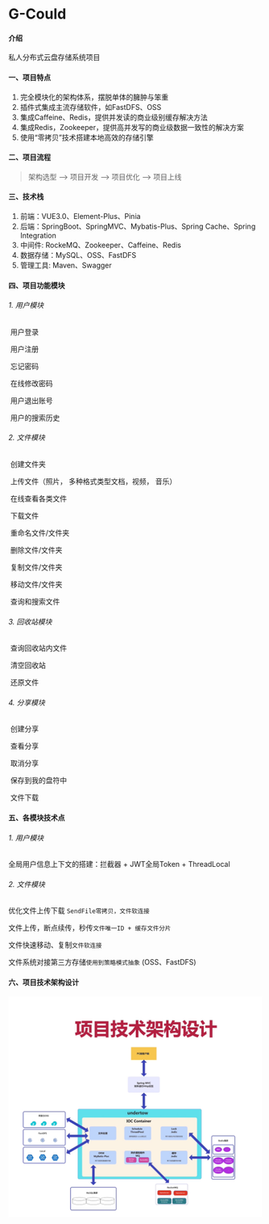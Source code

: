 # G-Could

#### 介绍
私人分布式云盘存储系统项目

#### 一、项目特点

1. 完全模块化的架构体系，摆脱单体的臃肿与笨重
2. 插件式集成主流存储软件，如FastDFS、OSS
3. 集成Caffeine、Redis，提供并发读的商业级别缓存解决方法
4. 集成Redis，Zookeeper，提供高并发写的商业级数据一致性的解决方案
5. 使用“零拷贝”技术搭建本地高效的存储引擎

#### 二、项目流程

>架构选型 --> 项目开发 --> 项目优化 --> 项目上线

#### 三、技术栈

1. 前端：VUE3.0、Element-Plus、Pinia
2. 后端：SpringBoot、SpringMVC、Mybatis-Plus、Spring Cache、Spring Integration
3. 中间件: RockeMQ、Zookeeper、Caffeine、Redis
4. 数据存储：MySQL、OSS、FastDFS
5. 管理工具:  Maven、Swagger

#### 四、项目功能模块

###### 1. 用户模块

​	用户登录

​	用户注册

​	忘记密码

​	在线修改密码

​	用户退出账号

​	用户的搜索历史

###### 2. 文件模块

​	创建文件夹

​	上传文件（照片， 多种格式类型文档，视频， 音乐）

​	在线查看各类文件

​	下载文件

​	重命名文件/文件夹

​	删除文件/文件夹

​	复制文件/文件夹

​	移动文件/文件夹

​	查询和搜索文件

###### 3. 回收站模块

​	查询回收站内文件

​	清空回收站

​	还原文件

###### 4. 分享模块	

​	创建分享

​	查看分享

​	取消分享

​	保存到我的盘符中

​	文件下载

#### 五、各模块技术点

###### 1. 用户模块

 全局用户信息上下文的搭建：拦截器 + JWT全局Token + ThreadLocal

###### 2. 文件模块

优化文件上传下载 ``SendFile零拷贝，文件软连接``

文件上传，断点续传，秒传``文件唯一ID + 缓存文件分片``

文件快速移动、复制``文件软连接``

文件系统对接第三方存储``使用到策略模式抽象``  (OSS、FastDFS)

#### 六、项目技术架构设计
![输入图片说明](image-20240117013430005.png)

